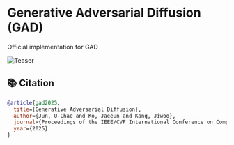 # Generative Adversarial Diffusion (GAD)

Official implementation for GAD

![Teaser](figures/fig_1png)

## 📚 Citation


```bibtex
@article{gad2025,
  title={Generative Adversarial Diffusion},
  author={Jun, U-Chae and Ko, Jaeeun and Kang, Jiwoo},
  journal={Proceedings of the IEEE/CVF International Conference on Computer Vision (ICCV)},
  year={2025}
}

